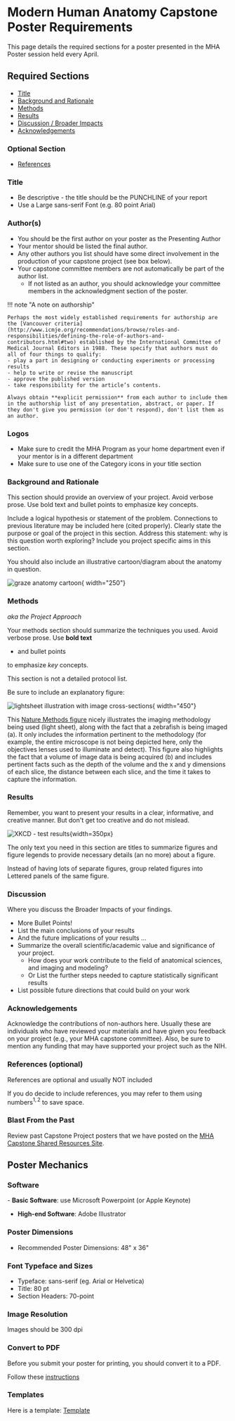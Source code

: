 # Modern Human Anatomy Capstone Poster Requirements

This page details the required sections for a poster presented in the MHA Poster session held every April.

## Required Sections  

- [Title](#title)
- [Background and Rationale](#background-and-rationale)
- [Methods](#methods)
- [Results](#results)
- [Discussion / Broader Impacts](#discussion)
- [Acknowledgements](#acknowledgements)

### Optional Section

- [References](#references-optional)

### Title

- Be descriptive - the title should be the PUNCHLINE of your report
- Use a Large sans-serif Font (e.g. 80 point Arial)

### Author(s)

- You should be the first author on your poster as the Presenting Author
- Your mentor should be listed the final author.
- Any other authors you list should have some direct involvement in the production of your capstone project (see box below).
- Your capstone committee members are not automatically be part of the author list.
  - If not listed as an author, you should acknowledge your committee members in the acknowledgment section of the poster.

!!! note "A note on authorship"

    Perhaps the most widely established requirements for authorship are the [Vancouver criteria](http://www.icmje.org/recommendations/browse/roles-and-responsibilities/defining-the-role-of-authors-and-contributors.html#two) established by the International Committee of Medical Journal Editors in 1988. These specify that authors must do all of four things to qualify: 
    - play a part in designing or conducting experiments or processing results
    - help to write or revise the manuscript
    - approve the published version
    - take responsibility for the article’s contents. 
    
    Always obtain **explicit permission** from each author to include them in the authorship list of any presentation, abstract, or paper. If they don't give you permission (or don't respond), don't list them as an author.

### Logos

- Make sure to credit  the MHA Program as your home department even if your mentor is in a different department
- Make sure to use one of the Category icons in your title section 

### Background and Rationale

This section should provide an overview of your project. Avoid verbose prose. Use bold text and  bullet points to emphasize key concepts.

Include a logical hypothesis or statement of the problem. Connections to previous literature may be included here (cited properly). Clearly state the purpose or goal of the project in this section. Address this statement: why is this question worth exploring? Include you project specific aims in this section.

You should also include an illustrative cartoon/diagram about the anatomy in question.

![graze anatomy cartoon](images/graze-anatomy.jpg){ width="250"}

### Methods

*aka the Project Approach*

Your methods section should summarize the techniques you used. Avoid verbose prose. Use **bold text**

* and  bullet points

to emphasize *key* concepts.

This section is not a detailed protocol list.

Be sure to include an explanatory figure:

![lightsheet illustration with image cross-sections](images/whole_brain_light_sheet%20crop.jpeg){ width="450"}

This [Nature Methods figure](http://www.nature.com/nmeth/journal/v10/n5/fig_tab/nmeth.2434_F1.html) nicely illustrates the imaging methodology being used (light sheet), along with the fact that a zebrafish is being imaged (a). It only includes the information pertinent to the methodology (for example, the entire microscope is not being depicted here, only the objectives lenses used to illuminate and detect). This figure also highlights the fact that a volume of image data is being acquired (b) and includes pertinent facts such as the depth of the volume and the x and y dimensions of each slice, the distance between each slice, and the time it takes to capture the information.

### Results

Remember, you want to present your results in a clear, informative, and creative manner. But don't get too creative and  do not mislead.

![XKCD - test results][test-results]{width=350px}

[test-results]: https://imgs.xkcd.com/comics/rapid_test_results.png

The only text you need in this section are titles to summarize figures and figure legends to provide necessary details (an no more) about a figure.

Instead of having lots of separate figures, group related figures into Lettered panels of the same figure.

### Discussion

 Where you discuss the Broader Impacts of your findings.

- More  Bullet Points!
- List the main conclusions of your results
- And the future implications of your results ...
- Summarize the overall scientific/academic value and significance of your project.
  - How does your work contribute to the field of anatomical sciences, and imaging and modeling?
  - Or List the further steps needed to capture statistically significant results
- List possible future directions that could build on your work

### Acknowledgements

Acknowledge the contributions of non-authors here. Usually these are individuals who have reviewed your materials and have given you feedback on your project (e.g., your MHA capstone committee). Also, be sure to mention any funding that may have supported your project such as the NIH.

### References (optional)

References are optional and usually NOT included

If you do decide to include references, you may refer to them using numbers$^{1,2}$ to save space.

### Blast From the Past

Review past Capstone Project posters that we have posted on the [MHA Capstone Shared Resources Site](https://olucdenver.sharepoint.com/sites/mhacapstone/Shared%20Documents/Forms/AllItems.aspx).

## Poster Mechanics

### Software

- **Basic Software**: use Microsoft Powerpoint (or Apple Keynote)

- **High-end Software**: Adobe Illustrator

### Poster Dimensions

- Recommended Poster Dimensions: 48" x 36"

### Font Typeface and Sizes

- Typeface: sans-serif (eg. Arial or Helvetica)
- Title: 80 pt
- Section Headers: 70-point

### Image Resolution

Images should be 300 dpi

### Convert to PDF

Before you submit your poster for printing, you should convert it to a PDF. 

Follow these [instructions](https://phdposters.com/convert_to_pdf.php)

### Templates

Here is a template: [Template](assets/48X36-Black-Gold.pptx)
